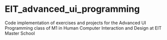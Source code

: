 # EIT_advanced_ui_programming
Code implementation of exercises and projects for the Advanced UI Programming class of M1 in Human Computer Interaction and Design at EIT Master School
